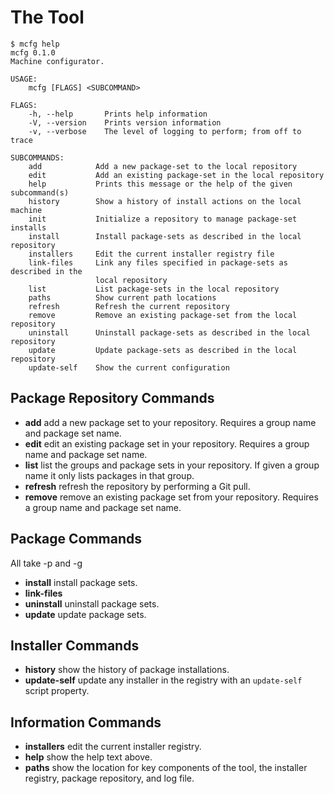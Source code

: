 # The Tool


```text
$ mcfg help
mcfg 0.1.0
Machine configurator.

USAGE:
    mcfg [FLAGS] <SUBCOMMAND>

FLAGS:
    -h, --help       Prints help information
    -V, --version    Prints version information
    -v, --verbose    The level of logging to perform; from off to trace

SUBCOMMANDS:
    add            Add a new package-set to the local repository
    edit           Add an existing package-set in the local repository
    help           Prints this message or the help of the given subcommand(s)
    history        Show a history of install actions on the local machine
    init           Initialize a repository to manage package-set installs
    install        Install package-sets as described in the local repository
    installers     Edit the current installer registry file
    link-files     Link any files specified in package-sets as described in the 
                   local repository
    list           List package-sets in the local repository
    paths          Show current path locations
    refresh        Refresh the current repository
    remove         Remove an existing package-set from the local repository
    uninstall      Uninstall package-sets as described in the local repository
    update         Update package-sets as described in the local repository
    update-self    Show the current configuration
```

## Package Repository Commands

* **add** add a new package set to your repository. Requires a group name and package set name.
* **edit** edit an existing package set in your repository. Requires a group name and package set name.
* **list** list the groups and package sets in your repository. If given a group name it only lists packages in that group.
* **refresh** refresh the repository by performing a Git pull.
* **remove** remove an existing package set from your repository. Requires a group name and package set name.

## Package Commands

All take -p and -g

* **install** install package sets.
* **link-files**
* **uninstall** uninstall package sets.
* **update** update package sets.

## Installer Commands

* **history** show the history of package installations.
* **update-self** update any installer in the registry with an `update-self` script property.

## Information Commands

* **installers** edit the current installer registry.
* **help** show the help text above.
* **paths** show the location for key components of the tool, the installer registry, package repository, and log file.